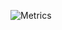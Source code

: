 ![Metrics](https://metrics.lecoq.io/ayequill?template=classic&base.hireable=true&languages=1&activity=1&introduction=1&leetcode=1&repositories=1&isocalendar=1&base=header%2C%20activity%2C%20community%2C%20repositories%2C%20metadata&base.indepth=false&base.hireable=true&base.skip=false&repositories.batch=100&repositories.forks=false&repositories.affiliations=owner&isocalendar=false&isocalendar.duration=half-year&languages=false&languages.limit=8&languages.threshold=0%25&languages.other=false&languages.colors=github&languages.sections=most-used&languages.indepth=false&languages.analysis.timeout=15&languages.analysis.timeout.repositories=7.5&languages.categories=markup%2C%20programming&languages.recent.categories=markup%2C%20programming&languages.recent.load=300&languages.recent.days=14&repositories=false&repositories.pinned=0&repositories.starred=0&repositories.random=0&repositories.order=featured%2C%20pinned%2C%20starred%2C%20random&activity=false&activity.limit=5&activity.load=300&activity.days=14&activity.visibility=all&activity.timestamps=false&activity.filter=all&introduction=false&introduction.title=true&leetcode=false&leetcode.user=.user.login&leetcode.sections=solved&leetcode.limit.skills=10&leetcode.limit.recent=2&config.timezone=Africa%2FAccra)
